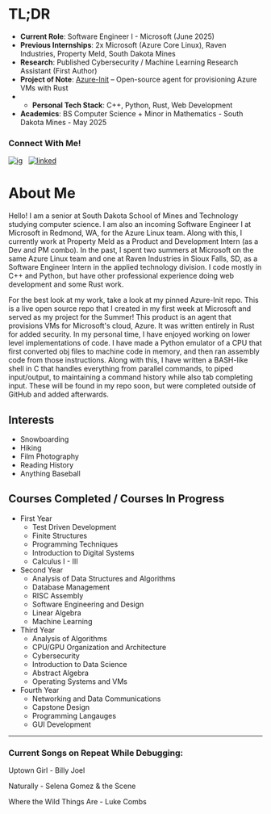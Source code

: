 <!---
cadejacobson/cadejacobson is a ✨ special ✨ repository because its `README.md` (this file) appears on your GitHub profile.
You can click the Preview link to take a look at your changes.
--->

# TL;DR
* **Current Role**: Software Engineer I - Microsoft (June 2025)
* **Previous Internships**: 2x Microsoft (Azure Core Linux), Raven Industries, Property Meld, South Dakota Mines
* **Research**: Published Cybersecurity / Machine Learning Research Assistant (First Author)
* **Project of Note**: [Azure-Init](https://github.com/Azure/azure-init/) – Open-source agent for provisioning Azure VMs with Rust
* * **Personal Tech Stack**: C++, Python, Rust, Web Development
* **Academics**: BS Computer Science + Minor in Mathematics - South Dakota Mines - May 2025

### Connect With Me!

[![ig][1.1]][1] &nbsp; [![linked][2.1]][2]

[1.1]: https://user-images.githubusercontent.com/91996442/162114571-0defc3f2-de17-439e-8935-e46897fc763e.png
[2.1]: https://user-images.githubusercontent.com/91996442/162114709-f35b048a-8efa-4b86-8074-d299a9006b9d.png


<!-- Links to social media accounts -->

[1]: https://instagram.com/cadejacobson/
[2]: https://www.linkedin.com/in/cade-jacobson-2782291a5/

# About Me
Hello! I am a senior at South Dakota School of Mines and Technology studying computer science. 
I am also an incoming Software Engineer I at Microsoft in Redmond, WA, for the Azure Linux team.
Along with this, I currently work at Property Meld as a Product and Development Intern (as a Dev and PM combo).
In the past, I spent two summers at Microsoft on the same Azure Linux team and one at Raven Industries in Sioux Falls, SD, as a Software Engineer Intern in the applied technology division.
I code mostly in C++ and Python, but have other professional experience doing web development and some Rust work.

For the best look at my work, take a look at my pinned Azure-Init repo. This is a live open source repo that I created in my first week at Microsoft and served as my project for the Summer! 
This product is an agent that provisions VMs for Microsoft's cloud, Azure. It was written entirely in Rust for added security. 
In my personal time, I have enjoyed working on lower level implementations of code. I have made a Python emulator of a CPU that first converted obj files to 
machine code in memory, and then ran assembly code from those instructions. 
Along with this, I have written a BASH-like shell in C that handles everything
from parallel commands, to piped input/output, to maintaining a command history while also tab completing input. These will be found in my repo soon, but were 
completed outside of GitHub and added afterwards.


## Interests
* Snowboarding
* Hiking
* Film Photography
* Reading History
* Anything Baseball

## Courses Completed / Courses In Progress
* First Year
  * Test Driven Development
  * Finite Structures
  * Programming Techniques
  * Introduction to Digital Systems
  * Calculus I - III
* Second Year
  * Analysis of Data Structures and Algorithms
  * Database Management
  * RISC Assembly
  * Software Engineering and Design
  * Linear Algebra
  * Machine Learning
* Third Year
  * Analysis of Algorithms
  * CPU/GPU Organization and Architecture
  * Cybersecurity
  * Introduction to Data Science
  * Abstract Algebra
  * Operating Systems and VMs
* Fourth Year
  * Networking and Data Communications
  * Capstone Design
  * Programming Langauges
  * GUI Development

- - - -

### Current Songs on Repeat While Debugging:
Uptown Girl - Billy Joel

Naturally - Selena Gomez & the Scene

Where the Wild Things Are - Luke Combs
